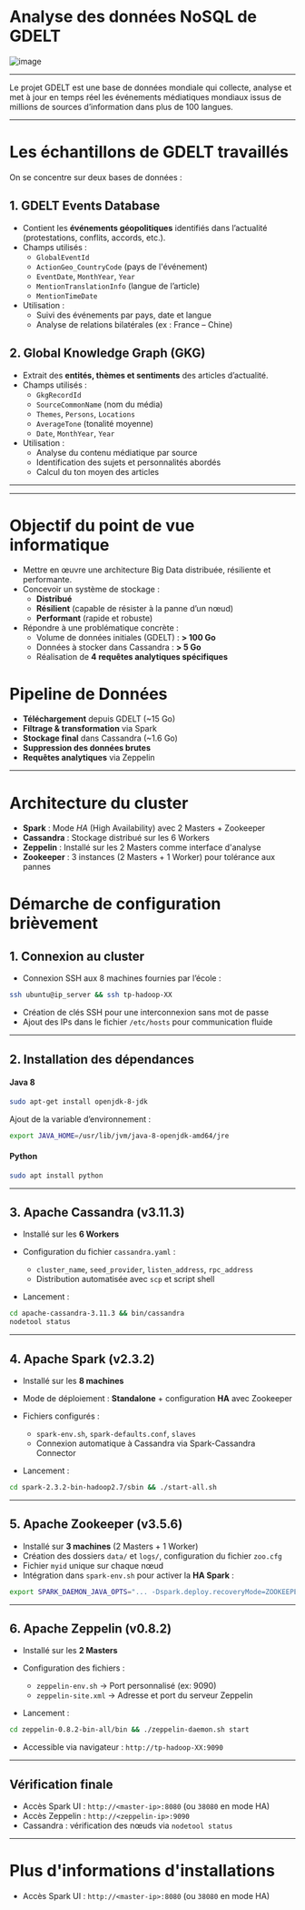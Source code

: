 # Analyse des données NoSQL de GDELT
![image](https://github.com/user-attachments/assets/44604982-9484-47f5-bf76-42d21fbb1650)

****
Le projet GDELT est une base de données mondiale qui collecte, analyse et met à jour en temps réel les événements médiatiques mondiaux issus de millions de sources d’information dans plus de 100 langues.

****
# Les échantillons de GDELT travaillés
On se concentre sur deux bases de données :

## 1. **GDELT Events Database**  
   - Contient les **événements géopolitiques** identifiés dans l’actualité (protestations, conflits, accords, etc.).
   - Champs utilisés :
     - `GlobalEventId`
     - `ActionGeo_CountryCode` (pays de l'événement)
     - `EventDate`, `MonthYear`, `Year`
     - `MentionTranslationInfo` (langue de l’article)
     - `MentionTimeDate`
   - Utilisation :
     - Suivi des événements par pays, date et langue
     - Analyse de relations bilatérales (ex : France – Chine)


## 2. **Global Knowledge Graph (GKG)**  
   - Extrait des **entités, thèmes et sentiments** des articles d’actualité.
   - Champs utilisés :
     - `GkgRecordId`
     - `SourceCommonName` (nom du média)
     - `Themes`, `Persons`, `Locations`
     - `AverageTone` (tonalité moyenne)
     - `Date`, `MonthYear`, `Year`
   - Utilisation :
     - Analyse du contenu médiatique par source
     - Identification des sujets et personnalités abordés
     - Calcul du ton moyen des articles
---
***
# Objectif du point de vue informatique 
- Mettre en œuvre une architecture Big Data distribuée, résiliente et performante.
- Concevoir un système de stockage :
  - **Distribué**
  - **Résilient** (capable de résister à la panne d’un nœud)
  - **Performant** (rapide et robuste)
- Répondre à une problématique concrète :
  - Volume de données initiales (GDELT) : **> 100 Go**
  - Données à stocker dans Cassandra : **> 5 Go**
  - Réalisation de **4 requêtes analytiques spécifiques**

# Pipeline de Données

- **Téléchargement** depuis GDELT (~15 Go)
- **Filtrage & transformation** via Spark
- **Stockage final** dans Cassandra (~1.6 Go)
- **Suppression des données brutes**
- **Requêtes analytiques** via Zeppelin

***
# Architecture du cluster 
- **Spark** : Mode *HA* (High Availability) avec 2 Masters + Zookeeper
- **Cassandra** : Stockage distribué sur les 6 Workers
- **Zeppelin** : Installé sur les 2 Masters comme interface d'analyse
- **Zookeeper** : 3 instances (2 Masters + 1 Worker) pour tolérance aux pannes

# Démarche de configuration brièvement
## 1. Connexion au cluster

- Connexion SSH aux 8 machines fournies par l’école :
```bash
ssh ubuntu@ip_server && ssh tp-hadoop-XX
```

- Création de clés SSH pour une interconnexion sans mot de passe
- Ajout des IPs dans le fichier `/etc/hosts` pour communication fluide
---

## 2. Installation des dépendances
#### Java 8
```bash
sudo apt-get install openjdk-8-jdk
```
Ajout de la variable d’environnement :
```bash
export JAVA_HOME=/usr/lib/jvm/java-8-openjdk-amd64/jre
```

#### Python
```bash
sudo apt install python
```

---
## 3. Apache Cassandra (v3.11.3)

- Installé sur les **6 Workers**
- Configuration du fichier `cassandra.yaml` :
  - `cluster_name`, `seed_provider`, `listen_address`, `rpc_address`
  - Distribution automatisée avec `scp` et script shell

- Lancement :
```bash
cd apache-cassandra-3.11.3 && bin/cassandra
nodetool status
```

---

## 4. Apache Spark (v2.3.2)

- Installé sur les **8 machines**
- Mode de déploiement : **Standalone** + configuration **HA** avec Zookeeper
- Fichiers configurés :
  - `spark-env.sh`, `spark-defaults.conf`, `slaves`
  - Connexion automatique à Cassandra via Spark-Cassandra Connector

- Lancement :
```bash
cd spark-2.3.2-bin-hadoop2.7/sbin && ./start-all.sh
```

---

## 5. Apache Zookeeper (v3.5.6)

- Installé sur **3 machines** (2 Masters + 1 Worker)
- Création des dossiers `data/` et `logs/`, configuration du fichier `zoo.cfg`
- Fichier `myid` unique sur chaque nœud
- Intégration dans `spark-env.sh` pour activer la **HA Spark** :
```bash
export SPARK_DAEMON_JAVA_OPTS="... -Dspark.deploy.recoveryMode=ZOOKEEPER ..."
```

---

## 6. Apache Zeppelin (v0.8.2)

- Installé sur les **2 Masters**
- Configuration des fichiers :
  - `zeppelin-env.sh` → Port personnalisé (ex: 9090)
  - `zeppelin-site.xml` → Adresse et port du serveur Zeppelin

- Lancement :
```bash
cd zeppelin-0.8.2-bin-all/bin && ./zeppelin-daemon.sh start
```
- Accessible via navigateur : `http://tp-hadoop-XX:9090`

---

## Vérification finale
- Accès Spark UI : `http://<master-ip>:8080` (ou `38080` en mode HA)
- Accès Zeppelin : `http://<zeppelin-ip>:9090`
- Cassandra : vérification des nœuds via `nodetool status`
---

# Plus d'informations d'installations 
- Accès Spark UI : `http://<master-ip>:8080` (ou `38080` en mode HA)






